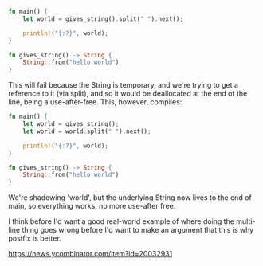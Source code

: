 ```rust
fn main() {
	let world = gives_string().split(" ").next();

	println!("{:?}", world);
}

fn gives_string() -> String {
	String::from("hello world")
}
```

This will fail because the String is temporary, and we're trying to get a reference to it (via split), and so it would be deallocated at the end of the line, being a use-after-free. This, however, compiles:

```rust
fn main() {
    let world = gives_string();
    let world = world.split(" ").next();

    println!("{:?}", world);
}

fn gives_string() -> String {
    String::from("hello world")
}
```

We're shadowing 'world', but the underlying String now lives to the end of main, so everything works, no more use-after free.

I think before I'd want a good real-world example of where doing the multi-line thing goes wrong before I'd want to make an argument that this is why postfix is better.

https://news.ycombinator.com/item?id=20032931
